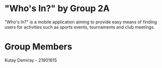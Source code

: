# "Who's In?" by Group 2A
 "Who's In?" is a mobile application aiming to provide easy means of finding users for activities such as sports events, tournaments and club meetings.
 
# Group Members
 Kutay Demiray - 21901815
 
 

